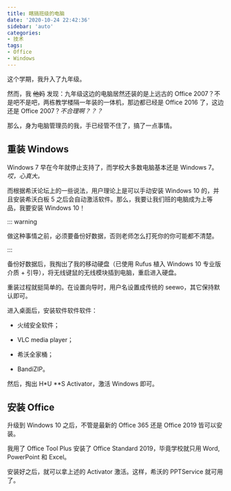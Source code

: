 ```yaml
---
title: 瞎搞班级的电脑
date: '2020-10-24 22:42:36'
sidebar: 'auto'
categories:
- 技术
tags:
- Office
- Windows
---
```

这个学期，我升入了九年级。

然而，我 ~~他妈~~ 发现：九年级这边的电脑居然还装的是上远古的 Office 2007？不是吧不是吧，两栋教学楼隔一年装的一体机，那边都已经是 Office 2016 了，这边还是 Office 2007？*不合理啊？？？*

那么，身为电脑管理员的我，手已经管不住了，搞了一点事情。

## 重装 Windows

Windows 7 早在今年就停止支持了，而学校大多数电脑基本还是 Windows 7。*哎，心真大。*

而根据希沃论坛上的一些说法，用户理论上是可以手动安装 Windows 10 的，并且安装希沃白板 5 之后会自动激活软件。那么，我要让我们班的电脑成为上等品，我要安装 Windows 10！

::: warning

做这种事情之前，必须要备份好数据，否则老师怎么打死你的你可能都不清楚。

:::

备份好数据后，我掏出了我的移动硬盘（已使用 Rufus 植入 Windows 10 专业版介质 + 引导），将无线键鼠的无线模块插到电脑，重启进入硬盘。

重装过程就挺简单的。在设置向导时，用户名设置成传统的 seewo，其它保持默认即可。

进入桌面后，安装软件软件软件：

- 火绒安全软件；

- VLC media player；

- 希沃全家桶；

- BandiZIP。

然后，掏出 H*U **S Activator，激活 Windows 即可。

## 安装 Office

升级到 Windows 10 之后，不管是最新的 Office 365 还是 Office 2019 皆可以安装。

我用了 Office Tool Plus 安装了 Office Standard 2019，毕竟学校就只用 Word, PowerPoint 和 Excel。

安装好之后，就可以拿上述的 Activator 激活。这样，希沃的 PPTService 就可用了。